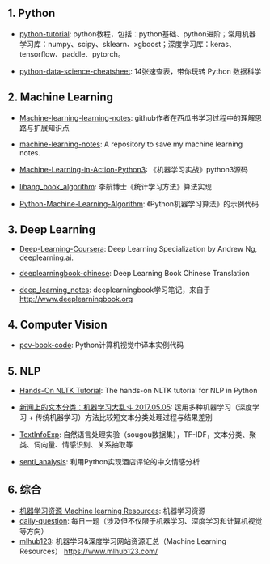 ## 1. Python
+ [python-tutorial](https://github.com/shibing624/python-tutorial): python教程，包括：python基础、python进阶；常用机器学习库：numpy、scipy、sklearn、xgboost；深度学习库：keras、tensorflow、paddle、pytorch。

+ [python-data-science-cheatsheet](https://github.com/jaystone776/python-data-science-cheatsheet): 14张速查表，带你玩转 Python 数据科学


## 2. Machine Learning

+ [Machine-learning-learning-notes](https://github.com/Vay-keen/Machine-learning-learning-notes): github作者在西瓜书学习过程中的理解思路与扩展知识点
+ [machine-learning-notes](https://github.com/luozhouyang/machine-learning-notes): A repository to save my machine learning notes.
+ [Machine-Learning-in-Action-Python3](https://github.com/wzy6642/Machine-Learning-in-Action-Python3): 《机器学习实战》python3源码

+ [lihang_book_algorithm](https://github.com/WenDesi/lihang_book_algorithm): 李航博士《统计学习方法》算法实现

+ [Python-Machine-Learning-Algorithm](https://github.com/zhaozhiyong19890102/Python-Machine-Learning-Algorithm): 《Python机器学习算法》的示例代码


## 3. Deep Learning
+ [Deep-Learning-Coursera](https://github.com/enggen/Deep-Learning-Coursera): Deep Learning Specialization by Andrew Ng, deeplearning.ai.

+ [deeplearningbook-chinese](https://github.com/exacity/deeplearningbook-chinese): Deep Learning Book Chinese Translation

+ [deep_learning_notes](https://github.com/huaxz1986/deep_learning_notes): deeplearningbook学习笔记，来自于 http://www.deeplearningbook.org




## 4. Computer Vision

+ [pcv-book-code](https://github.com/willard-yuan/pcv-book-code): Python计算机视觉中译本实例代码

## 5. NLP

+ [Hands-On NLTK Tutorial](https://github.com/hb20007/hands-on-nltk-tutorial): The hands-on NLTK tutorial for NLP in Python
+ [新闻上的文本分类：机器学习大乱斗 2017.05.05](https://github.com/wavewangyue/text-classification): 运用多种机器学习（深度学习 + 传统机器学习）方法比较短文本分类处理过程与结果差别
+ [TextInfoExp](https://github.com/Roshanson/TextInfoExp): 自然语言处理实验（sougou数据集），TF-IDF，文本分类、聚类、词向量、情感识别、关系抽取等

+ [senti_analysis](https://github.com/AimeeLee77/senti_analysis): 利用Python实现酒店评论的中文情感分析



## 6. 综合
+ [机器学习资源 Machine learning Resources](https://github.com/allmachinelearning/MachineLearning): 机器学习资源
+ [daily-question](https://github.com/amusi/daily-question): 每日一题（涉及但不仅限于机器学习、深度学习和计算机视觉等方向）
+ [mlhub123](https://github.com/howie6879/mlhub123): 机器学习&深度学习网站资源汇总（Machine Learning Resources） https://www.mlhub123.com/


